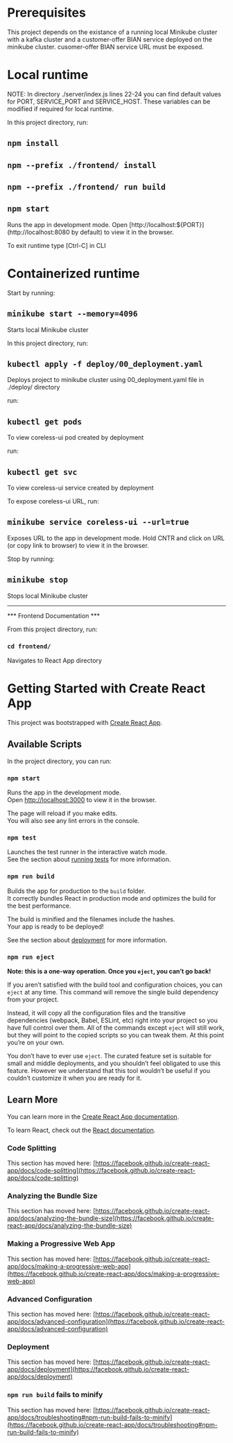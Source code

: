 # Prerequisites

This project depends on the existance of a running local Minikube cluster
with a kafka cluster and a customer-offer BIAN service deployed on the minikube cluster.
cusomer-offer BIAN service URL must be exposed.

# Local runtime

NOTE: 
In directory ./server/index.js lines 22-24 you can find default values for PORT, SERVICE_PORT and SERVICE_HOST.
These variables can be modified if required for local runtime.

In this project directory, run:

## `npm install`

## `npm --prefix ./frontend/ install`

## `npm --prefix ./frontend/ run build`

## `npm start`

Runs the app in development mode.
Open [http://localhost:${PORT}](http://localhost:8080 by default) to view it in the browser.

To exit runtime type [Ctrl-C] in CLI

# Containerized runtime

Start by running:

## `minikube start --memory=4096`

Starts local Minikube cluster

In this project directory, run:

## `kubectl apply -f deploy/00_deployment.yaml`

Deploys project to minikube cluster using 00_deployment.yaml file in ./deploy/ directory

run:

## `kubectl get pods`

To view coreless-ui pod created by deployment

run:

## `kubectl get svc`

To view coreless-ui service created by deployment

To expose coreless-ui URL, run:

## `minikube service coreless-ui --url=true`

Exposes URL to the app in development mode.
Hold CNTR and click on URL (or copy link to browser) to view it in the browser.

Stop by running:

## `minikube stop`

Stops local Minikube cluster

---

*** Frontend Documentation ***

From this project directory, run:

### `cd frontend/`

Navigates to React App directory

# Getting Started with Create React App

This project was bootstrapped with [Create React App](https://github.com/facebook/create-react-app).

## Available Scripts

In the project directory, you can run:

### `npm start`

Runs the app in the development mode.\
Open [http://localhost:3000](http://localhost:3000) to view it in the browser.

The page will reload if you make edits.\
You will also see any lint errors in the console.

### `npm test`

Launches the test runner in the interactive watch mode.\
See the section about [running tests](https://facebook.github.io/create-react-app/docs/running-tests) for more information.

### `npm run build`

Builds the app for production to the `build` folder.\
It correctly bundles React in production mode and optimizes the build for the best performance.

The build is minified and the filenames include the hashes.\
Your app is ready to be deployed!

See the section about [deployment](https://facebook.github.io/create-react-app/docs/deployment) for more information.

### `npm run eject`

**Note: this is a one-way operation. Once you `eject`, you can’t go back!**

If you aren’t satisfied with the build tool and configuration choices, you can `eject` at any time. This command will remove the single build dependency from your project.

Instead, it will copy all the configuration files and the transitive dependencies (webpack, Babel, ESLint, etc) right into your project so you have full control over them. All of the commands except `eject` will still work, but they will point to the copied scripts so you can tweak them. At this point you’re on your own.

You don’t have to ever use `eject`. The curated feature set is suitable for small and middle deployments, and you shouldn’t feel obligated to use this feature. However we understand that this tool wouldn’t be useful if you couldn’t customize it when you are ready for it.

## Learn More

You can learn more in the [Create React App documentation](https://facebook.github.io/create-react-app/docs/getting-started).

To learn React, check out the [React documentation](https://reactjs.org/).

### Code Splitting

This section has moved here: [https://facebook.github.io/create-react-app/docs/code-splitting](https://facebook.github.io/create-react-app/docs/code-splitting)

### Analyzing the Bundle Size

This section has moved here: [https://facebook.github.io/create-react-app/docs/analyzing-the-bundle-size](https://facebook.github.io/create-react-app/docs/analyzing-the-bundle-size)

### Making a Progressive Web App

This section has moved here: [https://facebook.github.io/create-react-app/docs/making-a-progressive-web-app](https://facebook.github.io/create-react-app/docs/making-a-progressive-web-app)

### Advanced Configuration

This section has moved here: [https://facebook.github.io/create-react-app/docs/advanced-configuration](https://facebook.github.io/create-react-app/docs/advanced-configuration)

### Deployment

This section has moved here: [https://facebook.github.io/create-react-app/docs/deployment](https://facebook.github.io/create-react-app/docs/deployment)

### `npm run build` fails to minify

This section has moved here: [https://facebook.github.io/create-react-app/docs/troubleshooting#npm-run-build-fails-to-minify](https://facebook.github.io/create-react-app/docs/troubleshooting#npm-run-build-fails-to-minify)
